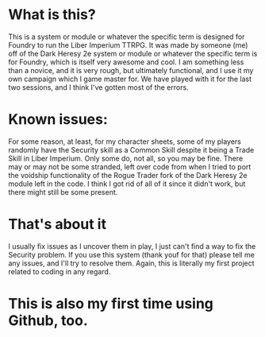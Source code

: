 # What is this?
This is a system or module or whatever the specific term is designed for Foundry to run the Liber Imperium TTRPG.
It was made by someone (me) off of the Dark Heresy 2e system or module or whatever the specific term is for Foundry, which is itself very awesome and cool.
I am something less than a novice, and it is very rough, but ultimately functional, and I use it my own campaign which I game master for. We have played with it for the last two sessions, and I think I've gotten most of the errors.

# Known issues:
For some reason, at least, for my character sheets, some of my players randomly have the Security skill as a Common Skill despite it being a Trade Skill in Liber Imperium. Only some do, not all, so you may be fine.
There may or may not be some stranded, left over code from when I tried to port the voidship functionality of the Rogue Trader fork of the Dark Heresy 2e module left in the code. I think I got rid of all of it since it didn't work, but there might still be some present.

# That's about it
I usually fix issues as I uncover them in play, I just can't find a way to fix the Security problem. If you use this system (thank youf for that) please tell me any issues, and I'll try to resolve them. Again, this is literally my first project related to coding in any regard.

# This is also my first time using Github, too.
